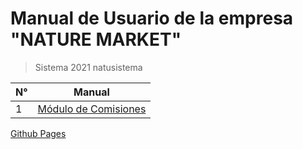 # Manual de Usuario de la empresa "NATURE MARKET"
> Sistema 2021 natusistema

N° | Manual
---|---
1  | [Módulo de Comisiones](./modulo-comisiones.md)

[Github Pages](https://abrahamalanya.github.io/manual-usuario-naturemarket/)